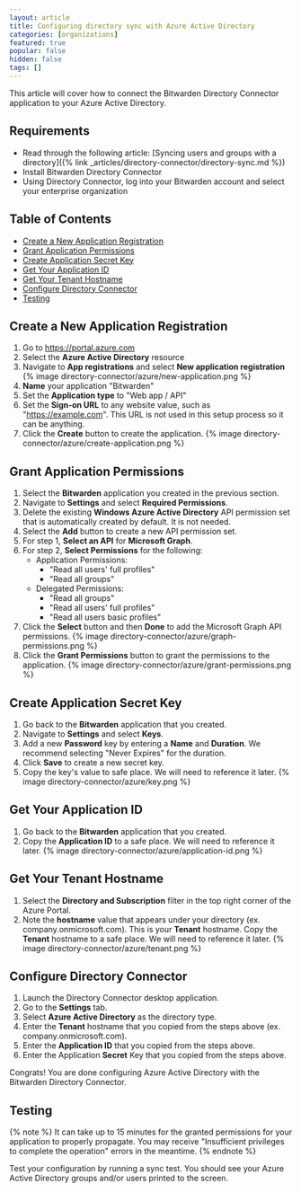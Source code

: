```yaml
---
layout: article
title: Configuring directory sync with Azure Active Directory
categories: [organizations]
featured: true
popular: false
hidden: false
tags: []
---
```


This article will cover how to connect the Bitwarden Directory Connector application to your Azure Active Directory.

## Requirements

- Read through the following article: [Syncing users and groups with a directory]({% link _articles/directory-connector/directory-sync.md %})
- Install Bitwarden Directory Connector
- Using Directory Connector, log into your Bitwarden account and select your enterprise organization

## Table of Contents

- [Create a New Application Registration](#create-a-new-application-registration)
- [Grant Application Permissions](#grant-application-permissions)
- [Create Application Secret Key](#create-application-secret-key)
- [Get Your Application ID](#get-your-application-id)
- [Get Your Tenant Hostname](#get-your-tenant-hostname)
- [Configure Directory Connector](#configure-directory-connector)
- [Testing](#testing)


## Create a New Application Registration

1. Go to <https://portal.azure.com>
2. Select the **Azure Active Directory** resource
3. Navigate to **App registrations** and select **New application registration**
   {% image directory-connector/azure/new-application.png %}
4. **Name** your application "Bitwarden"
5. Set the **Application type** to "Web app / API" 
6. Set the **Sign-on URL** to any website value, such as "https://example.com". This URL is not used in this setup process so it can be anything.
7. Click the **Create** button to create the application.
   {% image directory-connector/azure/create-application.png %}

## Grant Application Permissions

1. Select the **Bitwarden** application you created in the previous section.
2. Navigate to **Settings** and select **Required Permissions**.
3. Delete the existing **Windows Azure Active Directory** API permission set that is automatically created by default. It is not needed.
5. Select the **Add** button to create a new API permission set.
6. For step 1, **Select an API** for **Microsoft Graph**.
7. For step 2, **Select Permissions** for the following:
   - Application Permissions:
     - "Read all users' full profiles"
     - "Read all groups"
   - Delegated Permissions:
     - "Read all groups"
     - "Read all users' full profiles"
     - "Read all users basic profiles"
8. Click the **Select** button and then **Done** to add the Microsoft Graph API permissions.
   {% image directory-connector/azure/graph-permissions.png %}
9. Click the **Grant Permissions** button to grant the permissions to the application.
   {% image directory-connector/azure/grant-permissions.png %}

## Create Application Secret Key

1. Go back to the **Bitwarden** application that you created.
2. Navigate to **Settings** and select **Keys**.
3. Add a new **Password** key by entering a **Name** and **Duration**. We recommend selecting "Never Expires" for the duration.
4. Click **Save** to create a new secret key.
5. Copy the key's value to safe place. We will need to reference it later.
   {% image directory-connector/azure/key.png %}

## Get Your Application ID

1. Go back to the **Bitwarden** application that you created.
2. Copy the **Application ID** to a safe place.  We will need to reference it later.
   {% image directory-connector/azure/application-id.png %}

## Get Your Tenant Hostname

1. Select the **Directory and Subscription** filter in the top right corner of the Azure Portal.
2. Note the **hostname** value that appears under your directory (ex. company.onmicrosoft.com). This is your **Tenant** hostname. Copy the **Tenant** hostname to a safe place. We will need to reference it later.
   {% image directory-connector/azure/tenant.png %}

## Configure Directory Connector

1. Launch the Directory Connector desktop application.
2. Go to the **Settings** tab.
3. Select **Azure Active Directory** as the directory type.
6. Enter the **Tenant** hostname that you copied from the steps above (ex. company.onmicrosoft.com).
7. Enter the **Application ID** that you copied from the steps above.
8. Enter the Application **Secret** Key that you copied from the steps above.

Congrats! You are done configuring Azure Active Directory with the Bitwarden Directory Connector.

## Testing

{% note %}
It can take up to 15 minutes for the granted permissions for your application to properly propagate. You may receive "Insufficient privileges to complete the operation" errors in the meantime.
{% endnote %}

Test your configuration by running a sync test. You should see your Azure Active Directory groups and/or users printed to the screen.
